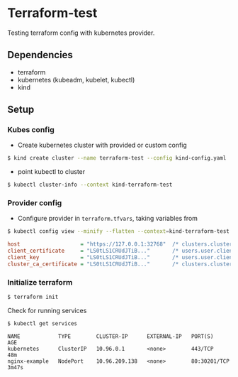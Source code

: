 # Terraform-test

Testing terraform config with kubernetes provider.

## Dependencies
- terraform
- kubernetes (kubeadm, kubelet, kubectl)
- kind

## Setup
### Kubes config
- Create kubernetes cluster with provided or custom config
```bash
$ kind create cluster --name terraform-test --config kind-config.yaml
```
- point kubectl to cluster
```bash
$ kubectl cluster-info --context kind-terraform-test
```
### Provider config
- Configure provider in `terraform.tfvars`, taking variables from
```bash
$ kubectl config view --minify --flatten --context=kind-terraform-test
```
```ini
host                   = "https://127.0.0.1:32768"  /* clusters.cluster.server */
client_certificate     = "LS0tLS1CRUdJTiB..."       /* users.user.client-certificate */
client_key             = "LS0tLS1CRUdJTiB..."       /* users.user.client-key */
cluster_ca_certificate = "LS0tLS1CRUdJTiB..."       /* clusters.cluster. certificate-authority-data */
```
### Initialize terraform
```bash
$ terraform init
```
Check for running services
```bash
$ kubectl get services
```
```text
NAME            TYPE        CLUSTER-IP      EXTERNAL-IP   PORT(S)        AGE
kubernetes      ClusterIP   10.96.0.1       <none>        443/TCP        48m
nginx-example   NodePort    10.96.209.138   <none>        80:30201/TCP   3m47s
```

